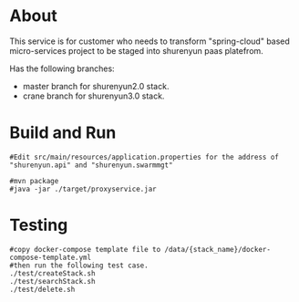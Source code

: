 # About
This service is for customer who needs to transform "spring-cloud" based micro-services project to be staged into shurenyun paas platefrom.

Has the following branches:

* master branch for shurenyun2.0 stack.
* crane branch for shurenyun3.0 stack.


# Build and Run
	#Edit src/main/resources/application.properties for the address of "shurenyun.api" and "shurenyun.swarmmgt"
	
	#mvn package
	#java -jar ./target/proxyservice.jar
	
	

# Testing
	#copy docker-compose template file to /data/{stack_name}/docker-compose-template.yml
	#then run the following test case.
	./test/createStack.sh
	./test/searchStack.sh
	./test/delete.sh


